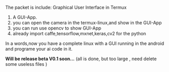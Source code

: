 The packet is include: Graphical User Interface in Termux

1. A GUI-App.
2. you can open the camera in the termux-linux,and show in the GUI-App
3. you can run use opencv to show GUI-App
4. already import caffe,tensorflow,mxnet,keras,cv2 for the python



In a words,now you have a complete linux with a GUI running in the android and programe your ai code in it. 

<b>Will be release beta V0.1 soon...</b> 
(all is done, but too large ,  need delete some useless files )
